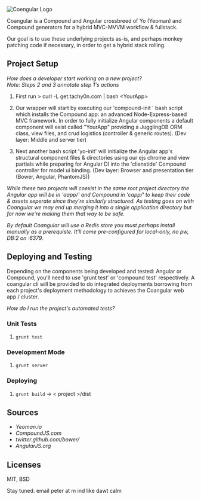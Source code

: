![Coengular Logo](http://vodbro.com/coangular.png)

Coangular is a Compound and Angular crossbreed of Yo (Yeoman) 
and Compound generators for a hybrid MVC-MVVM workflow & fullstack.

Our goal is to use these underlying projects as-is, and perhaps
monkey patching code if necessary, in order to get a hybrid 
stack rolling.

## Project Setup

_How does a developer start working on a new project?_    
_Note: Steps 2 and 3 annotate step 1's actions_


1. First run   > curl -L get.tachy0n.com | bash \<YourApp\>

2. Our wrapper will start by executing our 'compound-init <YourApp>' 
bash script which installs the Compound app: an advanced Node-Express-based 
MVC framework. In order to fully initialize Angular components a default 
component will exist called "YourApp" providing a JugglingDB ORM class, view 
files, and crud logistics (controller & generic routes).
(Dev layer: Middle and server tier) 

3. Next another bash script 'yo-init' will initialize the Angular 
app's structural component files & directories using our ejs chrome 
and view partials while preparing for Angular DI into the 'clienstide' 
Compound controller for model ui binding.
(Dev layer: Browser and presentation tier (Bower, Angular, PhantomJS))

_While these two projects will coexist in the same root project 
directory the Angular app will be in 'aapp/' and Compound in 'capp/'
to keep their code & assets seperate since they're similarly structured.
As testing goes on with Coangular we may end up merging it into a single
application directory but for now we're making them that way to be safe._

_By default Coangular will use a Redis store you must perhaps install
manually as a prerequiste. It'll come pre-configured for local-only, no pw, DB:2 on :6379._


## Deploying and Testing 

Depending on the components being developed and tested: Angular or Compound, 
you'll need to use 'grunt test' or 'compound test' respectively. 
A coangular cli will be provided to do integrated deployments borrowing 
from each project's deployment methodology to achieves the Coangular web app / cluster. 

_How do I run the project's automated tests?_

### Unit Tests

1. `grunt test`

### Development Mode

1. `grunt server`

### Deploying

1. `grunt build` -> < project >/dist
 

## Sources
- _Yeoman.io_
- _CompoundJS.com_
- _twitter.github.com/bower/_
- _AngularJS.org_


## Licenses
MIT, BSD


Stay tuned. 
email peter at m ind like dawt calm
